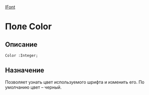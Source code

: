 ﻿---
Link: .Ctrl.IFont.@Color
---

[IFont](topic:.Custom.ComClasses.Ctrl.IFont.Default)

# Поле Color

## Описание

    Color :Integer;

## Назначение

Позволяет узнать цвет используемого шрифта и изменить его. По умолчанию цвет – черный.